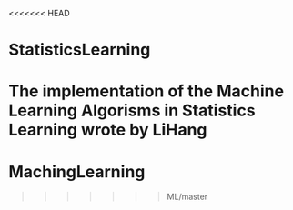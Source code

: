 <<<<<<< HEAD
# StatisticsLearning
The implementation of the Machine Learning Algorisms in Statistics Learning wrote by LiHang
=======
# MachingLearning
>>>>>>> ML/master
